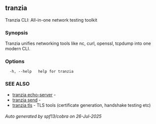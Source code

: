 ## tranzia

Tranzia CLI: All-in-one network testing toolkit

### Synopsis

Tranzia unifies networking tools like nc, curl, openssl, tcpdump into one modern CLI.

### Options

```
  -h, --help   help for tranzia
```

### SEE ALSO

* [tranzia echo-server](tranzia_echo-server.md)	 - 
* [tranzia send](tranzia_send.md)	 - 
* [tranzia tls](tranzia_tls.md)	 - TLS tools (certificate generation, handshake testing etc)

###### Auto generated by spf13/cobra on 26-Jul-2025
